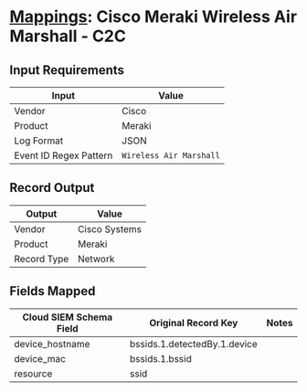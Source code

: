 # [Mappings](README.md): Cisco Meraki Wireless Air Marshall - C2C

## Input Requirements

|Input|Value|
|-----|-----|
|Vendor|Cisco|
|Product|Meraki|
|Log Format|JSON|
|Event ID Regex Pattern|`Wireless Air Marshall`|

## Record Output

|Output|Value|
|------|-----|
|Vendor|Cisco Systems|
|Product|Meraki|
|Record Type|Network|

## Fields Mapped

|Cloud SIEM Schema Field|Original Record Key|Notes|
|-----------------------|-------------------|-----|
|device_hostname|bssids.1.detectedBy.1.device||
|device_mac|bssids.1.bssid||
|resource|ssid||

